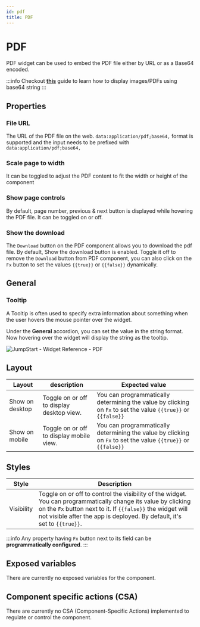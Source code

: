 ```yaml
---
id: pdf
title: PDF
---
```


# PDF

PDF widget can be used to embed the PDF file either by URL or as a Base64 encoded.

:::info
Checkout **[this](/docs/2.8.0/how-to/loading-image-pdf-from-db)** guide to learn how to display images/PDFs using base64 string
:::

## Properties

### File URL

The URL of the PDF file on the web. `data:application/pdf;base64,` format is supported and the input needs to be prefixed with `data:application/pdf;base64,`

### Scale page to width

It can be toggled to adjust the PDF content to fit the width or height of the component

### Show page controls

By default, page number, previous & next button is displayed while hovering the PDF file. It can be toggled on or off.

### Show the download

The `Download` button on the PDF component allows you to download the pdf file. By default, Show the download button is enabled. Toggle it off to remove the `Download` button from PDF component, you can also click on the `Fx` button to set the values `{{true}}` or `{{false}}` dynamically.

## General
### Tooltip

A Tooltip is often used to specify extra information about something when the user hovers the mouse pointer over the widget.

Under the <b>General</b> accordion, you can set the value in the string format. Now hovering over the widget will display the string as the tooltip.

<div style={{textAlign: 'center'}}>

<img className="screenshot-full" src="/img/tooltip.png" alt="JumpStart - Widget Reference - PDF" />

</div>

## Layout

| Layout          | description                               | Expected value                                                                                                |
| --------------- | ----------------------------------------- | ------------------------------------------------------------------------------------------------------------- |
| Show on desktop | Toggle on or off to display desktop view. | You can programmatically determining the value by clicking on `Fx` to set the value `{{true}}` or `{{false}}` |
| Show on mobile  | Toggle on or off to display mobile view.  | You can programmatically determining the value by clicking on `Fx` to set the value `{{true}}` or `{{false}}` |

## Styles

| Style      | Description                                                                                                                                                                                                                                              |
| ---------- | -------------------------------------------------------------------------------------------------------------------------------------------------------------------------------------------------------------------------------------------------------- |
| Visibility | Toggle on or off to control the visibility of the widget. You can programmatically change its value by clicking on the `Fx` button next to it. If `{{false}}` the widget will not visible after the app is deployed. By default, it's set to `{{true}}`. |

:::info
Any property having `Fx` button next to its field can be **programmatically configured**.
:::


## Exposed variables

There are currently no exposed variables for the component.

## Component specific actions (CSA)

There are currently no CSA (Component-Specific Actions) implemented to regulate or control the component.
